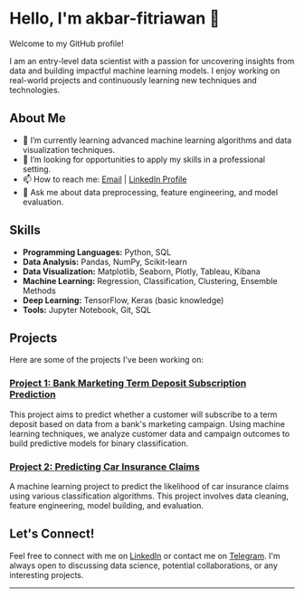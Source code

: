 # Hello, I'm akbar-fitriawan 👋

Welcome to my GitHub profile!

I am an entry-level data scientist with a passion for uncovering insights from data and building impactful machine learning models. I enjoy working on real-world projects and continuously learning new techniques and technologies.

## About Me

- 🌱 I’m currently learning advanced machine learning algorithms and data visualization techniques.
- 💼 I’m looking for opportunities to apply my skills in a professional setting.
- 📫 How to reach me: [Email](akbarfitriawan12@gmail.com) | [LinkedIn Profile](https://www.linkedin.com/in/akbar-fitriawan-53b9291b3/)
- 💬 Ask me about data preprocessing, feature engineering, and model evaluation.

## Skills

- **Programming Languages:** Python, SQL
- **Data Analysis:** Pandas, NumPy, Scikit-learn
- **Data Visualization:** Matplotlib, Seaborn, Plotly, Tableau, Kibana
- **Machine Learning:** Regression, Classification, Clustering, Ensemble Methods
- **Deep Learning:** TensorFlow, Keras (basic knowledge)
- **Tools:** Jupyter Notebook, Git, SQL

## Projects

Here are some of the projects I've been working on:

### [Project 1: Bank Marketing Term Deposit Subscription Prediction](https://github.com/Akbar-fitriawan/bank_dopositTerm_prediction)
This project aims to predict whether a customer will subscribe to a term deposit based on data from a bank's marketing campaign. Using machine learning techniques, we analyze customer data and campaign outcomes to build predictive models for binary classification.

### [Project 2: Predicting Car Insurance Claims](https://github.com/Akbar-fitriawan/Akbar-fitriawan-Insurance-Claims-Overs-Cars)
A machine learning project to predict the likelihood of car insurance claims using various classification algorithms. This project involves data cleaning, feature engineering, model building, and evaluation.



<!--### [Project 2: Customer Segmentation](https://github.com/YourGitHubUsername/Project2)
A clustering project to segment customers based on their purchasing behavior using K-means and hierarchical clustering. The project includes exploratory data analysis, feature selection, and clustering evaluation.

### [Project 3: Sentiment Analysis of Product Reviews](https://github.com/YourGitHubUsername/Project3)
A natural language processing project to analyze customer sentiment from product reviews using text mining and sentiment analysis techniques. The project covers text preprocessing, vectorization, model building, and sentiment scoring.
--->
<!--## Blog

I also write about data science topics on my [Blog/Medium](https://medium.com/@YourProfile). Check out my latest posts:

- [Understanding Feature Engineering](https://medium.com/@YourProfile/understanding-feature-engineering-123456)
- [A Beginner's Guide to Machine Learning](https://medium.com/@YourProfile/a-beginners-guide-to-machine-learning-654321)
--->
## Let's Connect!

Feel free to connect with me on [LinkedIn](https://www.linkedin.com/in/akbar-fitriawan-53b9291b3/) or contact me on [Telegram](@Afitriawan). I'm always open to discussing data science, potential collaborations, or any interesting projects.

---


<!---
akbar-fitriawan/akbar-fitriawan is a ✨ special ✨ repository because its `README.md` (this file) appears on your GitHub profile.
You can click the Preview link to take a look at your changes.
--->
